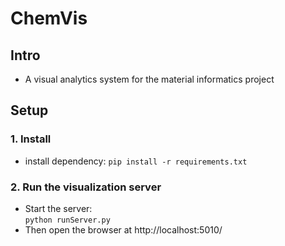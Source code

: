 # ChemVis 

## Intro
- A visual analytics system for the material informatics project

## Setup

### 1. Install
- install dependency:
  `pip install -r requirements.txt`

### 2. Run the visualization server
 - Start the server:  
   `python runServer.py`
 - Then open the browser at http://localhost:5010/
